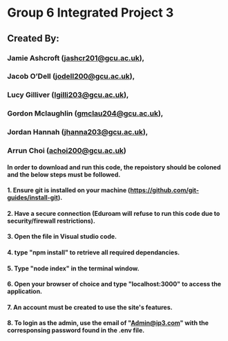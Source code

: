 # Group 6 Integrated Project 3
## Created By:
### Jamie Ashcroft (jashcr201@gcu.ac.uk),
### Jacob O’Dell (jodell200@gcu.ac.uk),
### Lucy Gilliver (lgilli203@gcu.ac.uk),
### Gordon Mclaughlin (gmclau204@gcu.ac.uk),   
### Jordan Hannah (jhanna203@gcu.ac.uk),
### Arrun Choi (achoi200@gcu.ac.uk)

#### In order to download and run this code, the repoistory should be coloned and the below steps must be followed.
#### 1. Ensure git is installed on your machine (https://github.com/git-guides/install-git).
#### 2. Have a secure connection (Eduroam will refuse to run this code due to security/firewall restrictions).
#### 3. Open the file in Visual studio code.
#### 4. type "npm install" to retrieve all required dependancies.
#### 5. Type "node index" in the terminal window.
#### 6. Open your browser of choice and type "localhost:3000" to access the application.
#### 7. An account must be created to use the site's features.
#### 8. To login as the admin, use the email of "Admin@ip3.com" with the corresponsing password found in the .env file.
